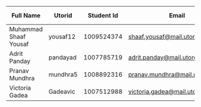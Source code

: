| Full Name  | Utorid | Student Id | Email | Best Way To Connect | Slack User Name |
| ------------- | ------------- | ------------- | ------------- | ------------- | ------------- |
| Muhammad Shaaf Yousaf  | yousaf12  | 1009524374 | shaaf.yousaf@mail.utoronto.ca | Email | shaaf.yousaf |
| Adrit Panday | pandayad | 1007785719 | adrit.panday@mail.utoronto.ca | Text/call on 4373327737 | adrit.panday |
| Pranav Mundhra | mundhra5 | 1008892316 | pranav.mundhra@mail.utoronto.ca | text/call on ‪+1 (437) 518-2664 | pranav.mundhra |
| Victoria Gadea | Gadeavic | 1007512988 | victoria.gadea@mail.utoronto.ca | Text/call on 6476083266 | |

